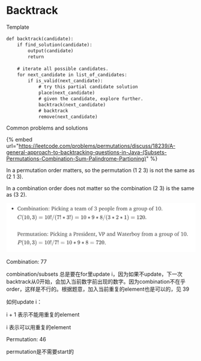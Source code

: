 # Backtrack

Template

```
def backtrack(candidate):
    if find_solution(candidate):
        output(candidate)
        return
    
    # iterate all possible candidates.
    for next_candidate in list_of_candidates:
        if is_valid(next_candidate):
            # try this partial candidate solution
            place(next_candidate)
            # given the candidate, explore further.
            backtrack(next_candidate)
            # backtrack
            remove(next_candidate)
```

Common problems and solutions

{% embed url="https://leetcode.com/problems/permutations/discuss/18239/A-general-approach-to-backtracking-questions-in-Java-(Subsets-Permutations-Combination-Sum-Palindrome-Partioning)" %}

In a permutation order matters, so the permutation (1 2 3) is not the same as (2 1 3).&#x20;

In a combination order does not matter so the combination (2 3) is the same as (3 2).

![](<../../.gitbook/assets/image (39) (2).png>)



Combination: 77

combination/subsets 总是要在for里update i，因为如果不update，下一次backtrack从0开始，会加入当前数字前出现的数字。因为combination不在乎order，这样是不行的。根据题意，加入当前重复的element也是可以的，见 39

如何update i：

i + 1 表示不能用重复的element

i 表示可以用重复的element





Permutation: 46

permutation是不需要start的
